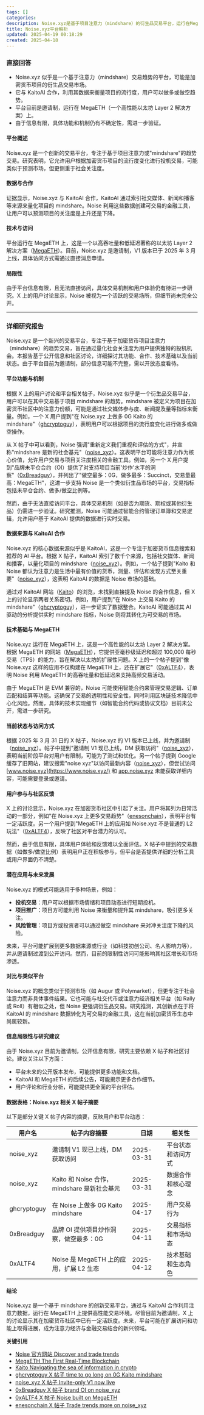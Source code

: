 ```yaml
---
tags: []
categories: 
description: Noise.xyz是基于项目注意力（mindshare）的衍生品交易平台，运行在MegaETH上。
title: Noise.xyz平台解析
updated: 2025-04-19 00:18:29
created: 2025-04-18
---
```

### 直接回答

- Noise.xyz 似乎是一个基于注意力（mindshare）交易趋势的平台，可能是加密货币项目的衍生品交易市场。
- 它与 KaitoAI 合作，利用其数据来衡量项目的流行度，用户可以做多或做空趋势。
- 平台目前是邀请制，运行在 MegaETH（一个高性能以太坊 Layer 2 解决方案）上。
- 由于信息有限，具体功能和机制仍有不确定性，需进一步验证。

#### 平台概述
Noise.xyz 是一个创新的交易平台，专注于基于项目注意力或"mindshare"的趋势交易。研究表明，它允许用户根据加密货币项目的流行度变化进行投机交易，可能类似于预测市场，但更侧重于社会关注度。

#### 数据与合作
证据显示，Noise.xyz 与 KaitoAI 合作，KaitoAI 通过索引社交媒体、新闻和播客等来源来量化项目的 mindshare。Noise 利用这些数据创建可交易的金融工具，让用户可以预测项目的关注度是上升还是下降。

#### 技术与访问
平台运行在 MegaETH 上，这是一个以高吞吐量和低延迟著称的以太坊 Layer 2 解决方案（[MegaETH](https://www.megaeth.com/)）。目前，Noise.xyz 是邀请制，V1 版本已于 2025 年 3 月上线，具体访问方式需通过直接消息申请。

#### 局限性
由于平台信息有限，且无法直接访问，具体交易机制和用户体验仍有待进一步研究。X 上的用户讨论显示，Noise 被视为一个活跃的交易场所，但细节尚未完全公开。

---

### 详细研究报告

Noise.xyz 是一个新兴的交易平台，专注于基于加密货币项目注意力（mindshare）的趋势交易，旨在通过量化社会关注度为用户提供独特的投机机会。本报告基于公开信息和社区讨论，详细探讨其功能、合作、技术基础以及当前状态。由于平台目前为邀请制，部分信息可能不完整，需以开放态度看待。

#### 平台功能与机制

根据 X 上的用户讨论和平台相关帖子，Noise.xyz 似乎是一个衍生品交易平台，用户可以在其中交易基于项目 mindshare 的趋势。mindshare 被定义为项目在加密货币社区中的注意力份额，可能是通过社交媒体参与度、新闻提及量等指标来衡量。例如，一个 X 用户提到"在 Noise.xyz 上做多 0G Kaito 的 mindshare"（[ghcryptoguy](https://x.com/ghcryptoguy/status/1913054803359416333)），表明用户可以根据项目的流行度变化进行做多或做空操作。

从 X 帖子中可以看到，Noise 强调"重新定义我们重视和评估的方式"，并宣称"mindshare 是新的社会基元"（[noise_xyz](https://x.com/noise_xyz/status/1906710883042034126)）。这表明平台可能将注意力作为核心价值，允许用户交易与项目关注度相关的金融工具。例如，另一个 X 用户提到"品牌未平仓合约（OI）提供了对支持项目当前'炒作'水平的洞察"（[0xBreadguy](https://x.com/0xBreadguy/status/1910700867533365310)），并列出了"做空最多：0G，做多最多：Succinct，交易量最高：MegaETH"，这进一步支持 Noise 是一个类似衍生品市场的平台，交易指标包括未平仓合约、做多/做空比例等。

然而，由于无法直接访问平台，具体交易机制（如是否为期货、期权或其他衍生品）仍需进一步验证。研究推测，Noise 可能通过智能合约管理订单簿和交易逻辑，允许用户基于 KaitoAI 提供的数据进行实时交易。

#### 数据来源与 KaitoAI 合作

Noise.xyz 的核心数据来源似乎是 KaitoAI，这是一个专注于加密货币信息搜索和推荐的 AI 平台。根据 X 帖子，KaitoAI 索引了数千个来源，包括社交媒体、新闻和播客，以量化项目的 mindshare（[noise_xyz](https://x.com/noise_xyz/status/1906710884015063118)）。例如，一个帖子提到"Kaito 和 Noise 都认为注意力是生活中最有价值的货币，测量、评估和发现方式至关重要"（[noise_xyz](https://x.com/noise_xyz/status/1906710883042034126)），这表明 KaitoAI 的数据是 Noise 市场的基础。

通过对 KaitoAI 网站（[Kaito](https://www.kaito.ai/)）的浏览，未找到直接提及 Noise 的合作信息，但 X 上的讨论显示两者关系密切。例如，用户提到"在 Noise 上交易 Kaito 的 mindshare"（[ghcryptoguy](https://x.com/ghcryptoguy/status/1913054803359416333)），进一步证实了数据整合。KaitoAI 可能通过其 AI 驱动的分析提供实时 mindshare 指标，Noise 则将其转化为可交易的市场。

#### 技术基础与 MegaETH

Noise.xyz 运行在 MegaETH 上，这是一个高性能的以太坊 Layer 2 解决方案。根据 MegaETH 的网站（[MegaETH](https://www.megaeth.com/)），它提供亚毫秒级延迟和超过 100,000 每秒交易（TPS）的能力，旨在解决以太坊的扩展性问题。X 上的一个帖子提到"像 Noise.xyz 这样的应用不仅构建在 MegaETH 上，还在扩展它"（[0xALTF4](https://x.com/0xALTF4/status/1910998005571858574)），表明 Noise 利用 MegaETH 的高吞吐量和低延迟来支持高频交易活动。

由于 MegaETH 是 EVM 兼容的，Noise 可能使用智能合约来管理交易逻辑、订单匹配和结算等功能。这确保了交易的透明性和安全性，同时利用区块链技术降低中心化风险。然而，具体的技术实现细节（如智能合约代码或协议文档）目前未公开，需进一步研究。

#### 当前状态与访问方式

根据 2025 年 3 月 31 日的 X 帖子，Noise.xyz 的 V1 版本已上线，并为邀请制（[noise_xyz](https://x.com/noise_xyz/status/1906710885885677743)）。帖子中提到"邀请制 V1 现已上线，DM 获取访问"（[noise_xyz](https://x.com/noise_xyz/status/1906710885885677743)），表明当前阶段平台对用户有限制，可能为了测试和优化。另一个帖子提到 Google 缓存了旧网站，建议搜索"noise xyz"以访问最新内容（[noise_xyz](https://x.com/noise_xyz/status/1906746588720247095)），但尝试访问 [www.noise.xyz](https://www.noise.xyz/) 和 [app.noise.xyz](https://app.noise.xyz/) 未能获取详细内容，可能需要登录或邀请。

#### 用户参与与社区反馈

X 上的讨论显示，Noise.xyz 在加密货币社区中引起了关注。用户将其列为日常活动的一部分，例如"在 Noise.xyz 上更多交易趋势"（[enesonchain](https://x.com/enesonchain/status/1912473864090616129)），表明平台有一定活跃度。另一个用户提到"MegaETH 上的应用如 Noise.xyz 不是普通的 L2 玩法"（[0xALTF4](https://x.com/0xALTF4/status/1910998005571858574)），反映了社区对平台潜力的认可。

然而，由于信息有限，具体用户体验和反馈难以全面评估。X 帖子中提到的交易数据（如做多/做空比例）表明用户正在积极参与，但平台是否提供详细的分析工具或用户界面仍不清楚。

#### 潜在应用与未来发展

Noise.xyz 的模式可能适用于多种场景，例如：
- **投机交易**：用户可以根据市场情绪和项目动态进行短期投机。
- **项目推广**：项目方可能利用 Noise 来衡量和提升其 mindshare，吸引更多关注。
- **风险管理**：项目方或投资者可以通过做空 mindshare 来对冲关注度下降的风险。

未来，平台可能扩展到更多数据来源或行业（如科技初创公司、名人影响力等），并从邀请制过渡到公开访问。然而，目前的限制性访问可能影响其社区增长和市场渗透。

#### 对比与类似平台

Noise.xyz 的概念类似于预测市场（如 Augur 或 Polymarket），但更专注于社会注意力而非具体事件结果。它也可能与社交代币或注意力经济相关平台（如 Rally 或 Roll）有相似之处，但 Noise 更强调衍生品交易。研究推测，其创新点在于将 KaitoAI 的 mindshare 数据转化为可交易的金融工具，这在当前加密货币生态中尚属较新。

#### 信息局限性与研究建议

由于 Noise.xyz 目前为邀请制，公开信息有限，研究主要依赖 X 帖子和社区讨论。建议关注以下方面：
- 平台未来的公开版本发布，可能提供更多功能和文档。
- KaitoAI 和 MegaETH 的后续公告，可能揭示更多合作细节。
- 用户评论和行业分析，可能提供更全面的平台评估。

#### 数据表格：Noise.xyz 相关 X 帖子摘要

以下是部分关键 X 帖子内容的摘要，反映用户和平台动态：

| 用户名       | 帖子内容摘要                                      | 日期       | 相关性                     |
|--------------|--------------------------------------------------|------------|----------------------------|
| noise_xyz    | 邀请制 V1 现已上线，DM 获取访问                  | 2025-03-31 | 平台状态和访问方式         |
| noise_xyz    | Kaito 和 Noise 合作，mindshare 是新社会基元      | 2025-03-31 | 数据合作和核心理念         |
| ghcryptoguy  | 在 Noise 上做多 0G Kaito mindshare               | 2025-04-17 | 用户交易行为              |
| 0xBreadguy   | 品牌 OI 提供项目炒作洞察，做空最多：0G           | 2025-04-11 | 交易指标和市场动态         |
| 0xALTF4      | Noise 是 MegaETH 上的应用，扩展 L2 生态          | 2025-04-12 | 技术基础和生态角色         |

#### 结论

Noise.xyz 是一个基于 mindshare 的创新交易平台，通过与 KaitoAI 合作利用注意力数据，运行在 MegaETH 上提供高性能交易环境。尽管目前为邀请制，X 上的讨论显示其在加密货币社区中已有一定活跃度。未来，平台可能在扩展访问和功能上取得进展，成为注意力经济与金融交易结合的新兴领域。

**关键引用**

- [Noise 官方网站 Discover and trade trends](https://www.noise.xyz/)
- [MegaETH The First Real-Time Blockchain](https://www.megaeth.com/)
- [Kaito Navigating the sea of information in crypto](https://www.kaito.ai/)
- [ghcryptoguy X 帖子 time to go long on 0G Kaito mindshare](https://x.com/ghcryptoguy/status/1913054803359416333)
- [noise_xyz X 帖子 Invite-only V1 now live](https://x.com/noise_xyz/status/1906710885885677743)
- [0xBreadguy X 帖子 brand OI on noise_xyz](https://x.com/0xBreadguy/status/1910700867533365310)
- [0xALTF4 X 帖子 Noise built on MegaETH](https://x.com/0xALTF4/status/1910998005571858574)
- [enesonchain X 帖子 Trade trends more on noise_xyz](https://x.com/enesonchain/status/1912473864090616129)